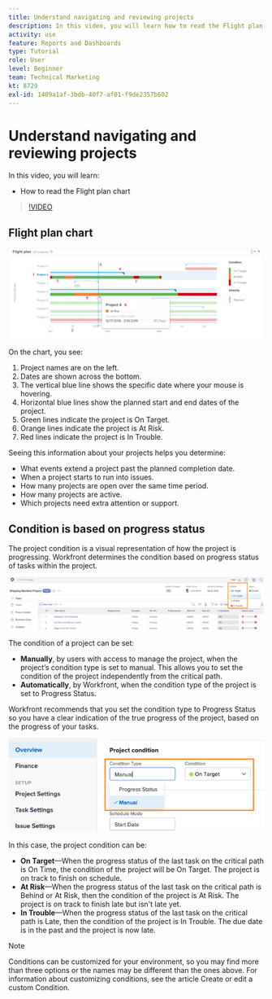 ```yaml
---
title: Understand navigating and reviewing projects
description: In this video, you will learn how to read the Flight plan chart in [!DNL  ].
activity: use
feature: Reports and Dashboards
type: Tutorial
role: User
level: Beginner
team: Technical Marketing
kt: 8729
exl-id: 1409a1af-3bdb-40f7-af01-f9de2357b602
---
```

# Understand navigating and reviewing projects

In this video, you will learn:

* How to read the Flight plan chart

>[!VIDEO](https://video.tv.adobe.com/v/335047/?quality=12)

## Flight plan chart

![An image of a flight plan chart with numbers matching bullets below](assets/section-2-1.png)

On the chart, you see:

1. Project names are on the left.
1. Dates are shown across the bottom. 
1. The vertical blue line shows the specific date where your mouse is hovering. 
1. Horizontal blue lines show the planned start and end dates of the project.
1. Green lines indicate the project is On Target.
1. Orange lines indicate the project is At Risk. 
1. Red lines indicate the project is In Trouble. 

Seeing this information about your projects helps you determine:

* What events extend a project past the planned completion date.
* When a project starts to run into issues.
* How many projects are open over the same time period.
* How many projects are active.
* Which projects need extra attention or support.

## Condition is based on progress status

The project condition is a visual representation of how the project is progressing. Workfront determines the condition based on progress status of tasks within the project.

![An image of possible progress statuses](assets/section-2-2.png)

The condition of a project can be set:

* **Manually**, by users with access to manage the project, when the project’s condition type is set to manual. This allows you to set the condition of the project independently from the critical path.
* **Automatically**, by Workfront, when the condition type of the project is set to Progress Status.

Workfront recommends that you set the condition type to Progress Status so you have a clear indication of the true progress of the project, based on the progress of your tasks.

![An image of possible progress statuses](assets/section-2-3.png)

In this case, the project condition can be:

* **On Target**—When the progress status of the last task on the critical path is On Time, the condition of the project will be On Target. The project is on track to finish on schedule.
* **At Risk**—When the progress status of the last task on the critical path is Behind or At Risk, then the condition of the project is At Risk. The project is on track to finish late but isn't late yet.
* **In Trouble**—When the progress status of the last task on the critical path is Late, then the condition of the project is In Trouble. The due date is in the past and the project is now late.

>[!NOTE]
>
>Conditions can be customized for your environment, so you may find more than three options or the names may be different than the ones above. For information about customizing conditions, see the article Create or edit a custom Condition.
